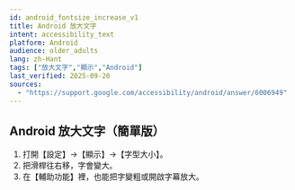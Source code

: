 ```yaml
---
id: android_fontsize_increase_v1
title: Android 放大文字
intent: accessibility_text
platform: Android
audience: older_adults
lang: zh-Hant
tags: ["放大文字","顯示","Android"]
last_verified: 2025-09-20
sources:
  - "https://support.google.com/accessibility/android/answer/6006949"
---
```


## Android 放大文字（簡單版）

1. 打開【設定】→【顯示】→【字型大小】。  
2. 把滑桿往右移，字會變大。  
3. 在【輔助功能】裡，也能把字變粗或開啟字幕放大。
